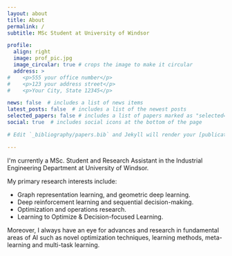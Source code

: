 ```yaml
---
layout: about
title: About
permalink: /
subtitle: MSc Student at University of Windsor

profile:
  align: right
  image: prof_pic.jpg
  image_circular: true # crops the image to make it circular
  address: >
#    <p>555 your office number</p>
#    <p>123 your address street</p>
#    <p>Your City, State 12345</p>

news: false  # includes a list of news items
latest_posts: false  # includes a list of the newest posts
selected_papers: false # includes a list of papers marked as "selected={true}"
social: true  # includes social icons at the bottom of the page

# Edit `_bibliography/papers.bib` and Jekyll will render your [publications page](/al-folio/publications/) automatically.

---
```


I'm currently a MSc. Student and Research Assistant in the Industrial Engineering Department at University of Windsor.

My primary research interests include:
- Graph representation learning, and geometric deep learning.
- Deep reinforcement learning and sequential decision-making.
- Optimization and operations research.
-	Learning to Optimize & Decision-focused Learning.
  
Moreover, I always have an eye for advances and research in fundamental areas of AI such as novel optimization techniques, learning methods, meta-learning and multi-task learning. 

<br>

<br>





